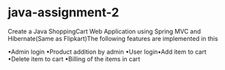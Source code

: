 # java-assignment-2
Create a Java ShoppingCart Web Application using Spring MVC and Hibernate(Same as Flipkart)The following features are implemented in this

  •Admin login
  •Product addition by admin
  •User login•Add item to cart 
  •Delete item to cart
  •Billing of the items in cart
